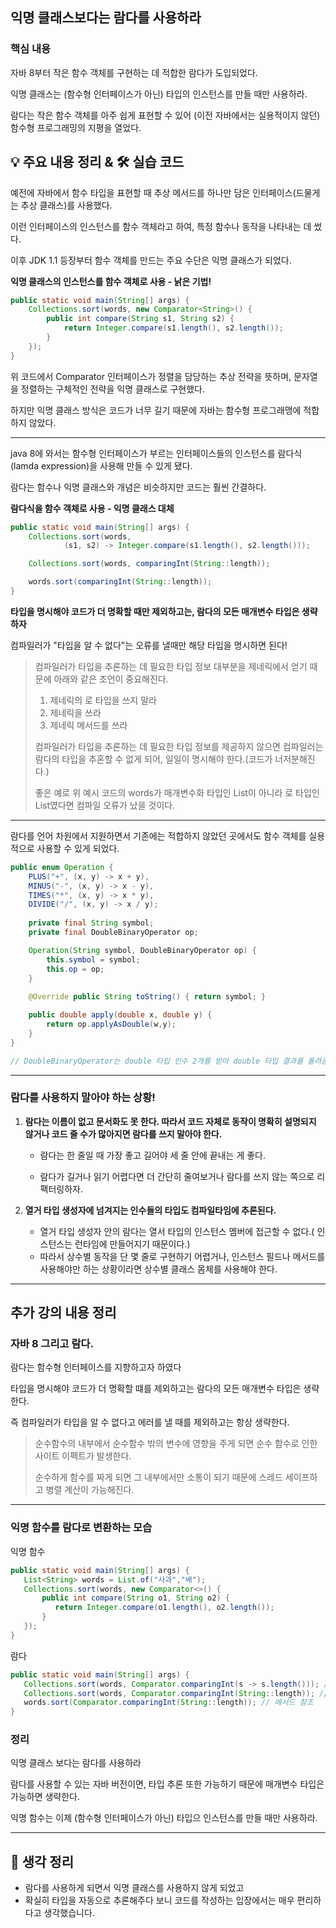 ## 익명 클래스보다는 람다를 사용하라 

### 핵심 내용

자바 8부터 작은 함수 객체를 구현하는 데 적합한 람다가 도입되었다.

익명 클래스는 (함수형 인터페이스가 아닌) 타입의 인스턴스를 만들 때만 사용하라.

람다는 작은 함수 객체를 아주 쉽게 표현할 수 있어 (이전 자바에서는 실용적이지 않던) 함수형 프로그래밍의 지평을 열었다.


## 💡 주요 내용 정리 & 🛠️ 실습 코드

예전에 자바에서 함수 타입을 표현할 때 추상 메서드를 하나만 담은 인터페이스(드물게는 추상 클래스)를 사용했다.

이런 인터페이스의 인스턴스를 함수 객체라고 하여, 특정 함수나 동작을 나타내는 데 썼다.

이후 JDK 1.1 등장부터 함수 객체를 만드는 주요 수단은 익명 클래스가 되었다.

**익명 클래스의 인스턴스를 함수 객체로 사용 - 낡은 기법!**
```java
public static void main(String[] args) {
    Collections.sort(words, new Comparator<String>() {
        public int compare(String s1, String s2) {
            return Integer.compare(s1.length(), s2.length());
        }
    });
}
```

위 코드에서 Comparator 인터페이스가 정렬을 담당하는 추상 전략을 뜻하며, 문자열을 정렬하는 구체적인 전략을 익명 클래스로 구현했다.

하지만 익명 클래스 방식은 코드가 너무 길기 때문에 자바는 함수형 프로그래맹에 적합하지 않았다.

---

java 8에 와서는 함수형 인터페이스가 부르는 인터페이스들의 인스턴스를 람다식 (lamda expression)을 사용해 만들 수 있게 됐다.

람다는 함수나 익명 클래스와 개념은 비슷하지만 코드는 훨씬 간결하다.

**람다식을 함수 객체로 사용 - 익명 클래스 대체**
```java
public static void main(String[] args) {
    Collections.sort(words,
            (s1, s2) -> Integer.compare(s1.length(), s2.length()));

    Collections.sort(words, comparingInt(String::length));

    words.sort(comparingInt(String::length));
}
```

**타입을 명시해야 코드가 더 명확할 때만 제외하고는, 람다의 모든 매개변수 타입은 생략하자**

컴파일러가 "타입을 알 수 없다"는 오류를 낼때만 해당 타입을 명시하면 된다!

> 컴파일러가 타입을 추론하는 데 필요한 타입 정보 대부분을 제네릭에서 얻기 때문에 아래와 같은 조언이 중요해진다.
> 
> 1. 제네릭의 로 타입을 쓰지 말라
> 2. 제네릭을 쓰라
> 3. 제네릭 메서드를 쓰라
> 
> 컴파일러가 타입을 추론하는 데 필요한 타입 정보를 제공하지 않으면 컴파일러는 람다의 타입을 추혼할 수 없게 되어, 일일이 명시해야 한다.(코드가 너저분해진다.)
> 
> 좋은 예로 위 예시 코드의 words가 매개변수화 타입인 List<String>이 아니라 로 타입인 List였다면 컴파일 오류가 났을 것이다.

---

람다를 언어 차원에서 지원하면서 기존에는 적합하지 않았던 곳에서도 함수 객체를 실용적으로 사용할 수 있게 되었다.

```java
public enum Operation {
    PLUS("+", (x, y) -> x + y),
    MINUS("-", (x, y) -> x - y),
    TIMES("*", (x, y) -> x * y),
    DIVIDE("/", (x, y) -> x / y);
    
    private final String symbol;
    private final DoubleBinaryOperator op;

    Operation(String symbol, DoubleBinaryOperator op) {
        this.symbol = symbol;
        this.op = op;
    }
    
    @Override public String toString() { return symbol; }

    public double apply(double x, double y) {
        return op.applyAsDouble(w,y);
    }
}

// DoubleBinaryOperator는 double 타입 인수 2개를 받아 double 타입 결과를 돌려준다.
```

---

### 람다를 사용하지 말아야 하는 상황!

1. **람다는 이름이 없고 문서화도 못 한다. 따라서 코드 자체로 동작이 명확히 설명되지 않거나 코드 줄 수가 많아지면 람다를 쓰지 말아야 한다.**

    - 람다는 한 줄일 때 가장 좋고 길어야 세 줄 안에 끝내는 게 좋다.

    - 람다가 길거나 읽기 어렵다면 더 간단히 줄여보거나 람다를 쓰지 않는 쪽으로 리팩터링하자.

2. **열거 타입 생성자에 넘겨지는 인수들의 타입도 컴파일타임에 추론된다.**
    
    - 열거 타입 생성자 안의 람다는 열서 타입의 인스턴스 멤버에 접근할 수 없다.( 인스턴스는 런타임에 만들어지기 때문이다.)
    - 따라서 상수별 동작을 단 몇 줄로 구현하기 어렵거나, 인스턴스 필드나 메서드를 사용해야만 하는 상황이라면 상수별 클래스 몸체를 사용해야 한다.
   
    
---

## 추가 강의 내용 정리

### 자바 8 그리고 람다.

람다는 함수형 인터페이스를 지향하고자 하였다

타입을 명시해야 코드가 더 명확할 떄를 제외하고는 람다의 모든 매개변수 타입은 생략한다.

즉 컴파일러가 타입을 알 수 없다고 에러를 낼 때를 제외하고는 항상 생략한다.

> 순수함수의 내부에서 순수함수 밖의 변수에 영향을 주게 되면 순수 함수로 인한 사이트 이펙트가 발생한다.
> 
> 순수하게 함수를 짜게 되면 그 내부에서만 소통이 되기 때문에 스레드 세이프하고 병렬 계산이 가능해진다.

---

### 익명 함수를 람다로 변환하는 모습

익명 함수
```java
public static void main(String[] args) {
   List<String> words = List.of("사과","배");
   Collections.sort(words, new Comparator<>() {
       public int compare(String o1, String o2) {
          return Integer.compare(o1.length(), o2.length());
       }
   });
}
```

람다
```java
public static void main(String[] args) {
   Collections.sort(words, Comparator.comparingInt(s -> s.length())); // 람다
   Collections.sort(words, Comparator.comparingInt(String::length)); // 메서드 참조
   words.sort(Comparator.comparingInt(String::length)); // 메서드 참조
}
```

### 정리

익명 클래스 보다는 람다를 사용하라

람다를 사용할 수 있는 자바 버전이면, 타입 추론 또한 가능하기 때문에 매개변수 타입은 가능하면 생략한다.

익명 함수는 이제 (함수형 인터페이스가 아닌) 타입으 인스턴스를 만들 때만 사용하라.

---

## 🤔 생각 정리
- 람다를 사용하게 되면서 익명 클래스를 사용하지 않게 되었고
- 확실히 타입을 자동으로 추론해주다 보니 코드를 작성하는 입장에서는 매우 편리하다고 생각했습니다.

